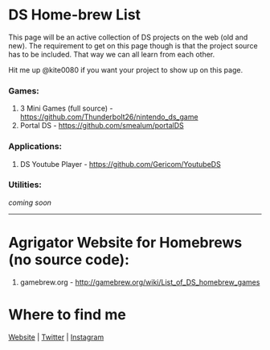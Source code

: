 # DS Home-brew List
This page will be an active collection of DS projects on the web (old and new). The requirement to get on this page though is that the project source has to be included. That way we can all learn from each other.

Hit me up @kite0080 if you want your project to show up on this page.

### Games:
1. 3 Mini Games (full source) - https://github.com/Thunderbolt26/nintendo_ds_game
2. Portal DS - https://github.com/smealum/portalDS

### Applications:
1. DS Youtube Player - https://github.com/Gericom/YoutubeDS

### Utilities:
*coming soon*

---

# Agrigator Website for Homebrews (no source code):
1. gamebrew.org - http://gamebrew.org/wiki/List_of_DS_homebrew_games


# Where to find me
[Website](http://johnriselvato.com) | [Twitter](http://twitter.com/jdriselvato) | [Instagram](instagram.com/jdriselvato)
